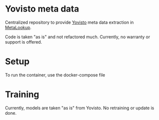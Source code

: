 # Yovisto meta data

Centralized repository to provide [Yovisto](https://github.com/yovisto/) meta data extraction
in [MetaLookup](https://github.com/openeduhub/metalookup).

Code is taken "as is" and not refactored much. Currently, no warranty or support is offered.

# Setup

To run the container, use the docker-compose file

# Training

Currently, models are taken "as is" from Yovisto. No retraining or update is done.
